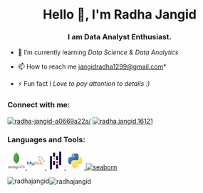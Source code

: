<h1 align="center">Hello 👋, I'm Radha Jangid</h1>
<h3 align="center">I am Data Analyst Enthusiast.</h3>

- 🌱 I’m currently learning *Data Science & Data Analytics*

- 📫 How to reach me jangidradha1299@gmail.com*

- ⚡ Fun fact *I Love to pay attention to details :)*

<h3 align="left">Connect with me:</h3>
<p align="left">
<a href="https://linkedin.com/in/radha-jangid-a0669a22a/" target="blank"><img align="center" src="https://raw.githubusercontent.com/rahuldkjain/github-profile-readme-generator/master/src/images/icons/Social/linked-in-alt.svg" alt="radha-jangid-a0669a22a/" height="30" width="40" /></a>
<a href="https://instagram.com/radha.jangid.16121" target="blank"><img align="center" src="https://raw.githubusercontent.com/rahuldkjain/github-profile-readme-generator/master/src/images/icons/Social/instagram.svg" alt="radha.jangid.16121" height="30" width="40" /></a>
</p>

<h3 align="left">Languages and Tools:</h3>
<a href="https://www.mongodb.com/" target="_blank" rel="noreferrer"> <img src="https://raw.githubusercontent.com/devicons/devicon/master/icons/mongodb/mongodb-original-wordmark.svg" alt="mongodb" width="40" height="40"/> </a> 
<a href="https://www.mysql.com/" target="_blank" rel="noreferrer"> <img src="https://raw.githubusercontent.com/devicons/devicon/master/icons/mysql/mysql-original-wordmark.svg" alt="mysql" width="40" height="40"/> </a> 
<a href="https://pandas.pydata.org/" target="_blank" rel="noreferrer"> <img src="https://raw.githubusercontent.com/devicons/devicon/2ae2a900d2f041da66e950e4d48052658d850630/icons/pandas/pandas-original.svg" alt="pandas" width="40" height="40"/> </a> 
<a href="https://www.python.org" target="_blank" rel="noreferrer"> <img src="https://raw.githubusercontent.com/devicons/devicon/master/icons/python/python-original.svg" alt="python" width="40" height="40"/> </a> 
<a href="https://seaborn.pydata.org/" target="_blank" rel="noreferrer"> <img src="https://seaborn.pydata.org/_images/logo-mark-lightbg.svg" alt="seaborn" width="40" height="40"/> </a> 


<p><img align="left" src="https://github-readme-stats.vercel.app/api/top-langs?username=radhajangid&show_icons=true&locale=en&layout=compact" alt="radhajangid" /></p>

<p><img align="center" src="https://github-readme-streak-stats.herokuapp.com/?user=radhajangid&" alt="radhajangid" /></p>


